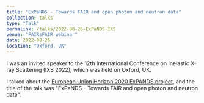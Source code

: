 ```yaml
---
title: "ExPaNDS - Towards FAIR and open photon and neutron data"
collection: talks
type: "Talk"
permalink: /talks/2022-08-26-ExPaNDS-IXS
venue: "FAIRsFAIR webinar"
date: 2022-08-26
location: "Oxford, UK"
---
```


I was an invited speaker to the 12th International Conference on Inelastic X-ray Scattering (IXS 2022), which was held on Oxford, UK.

I talked about the [European Union Horizon 2020 ExPANDS project](https://expands.eu/), and the title of the talk was "ExPaNDS - Towards FAIR and open photon and neutron data".


